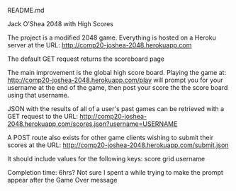 README.md

Jack O'Shea
2048 with High Scores

The project is a modified 2048 game. Everything is hosted on a Heroku server at the URL: 
    http://comp20-joshea-2048.herokuapp.com


The default GET request returns the scoreboard page


The main improvement is the global high score board. Playing the game at:
    http://comp20-joshea-2048.herokuapp.com/play
will prompt you for your username at the end of the game, then post your score the the score board using that username.


JSON with the results of all of a user's past games can be retrieved with a GET request to the URL:
    http://comp20-joshea-2048.herokuapp.com/scores.json?username=USERNAME


A POST route also exists for other game clients wishing to submit their scores at the URL:
    http://comp20-joshea-2048.herokuapp.com/submit.json

It should include values for the following keys:
    score
    grid
    username

Completion time: 6hrs? Not sure I spent a while trying to make the prompt appear after the Game Over message